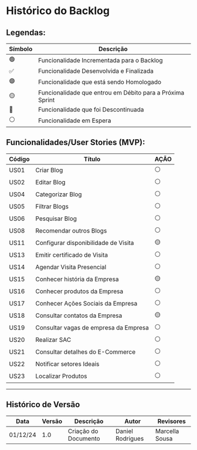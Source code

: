 # Histórico do Backlog

## Legendas:

Símbolo | Descrição
------- | ---------
🟢      | Funcionalidade Incrementada para o Backlog
✅      | Funcionalidade Desenvolvida e Finalizada
🟣      | Funcionalidade que está sendo Homologado
🟡      | Funcionalidade que entrou em Débito para a Próxima Sprint
🔴      | Funcionalidade que foi Descontinuada
⚪      | Funcionalidade em Espera

## Funcionalidades/User Stories (MVP):
Código | Título                                | AÇÃO        
------ | ------------------------------------- | ------
US01   | Criar Blog                            | ⚪
US02   | Editar Blog                           | ⚪
US04   | Categorizar Blog                      | ⚪
US05   | Filtrar Blogs                         | ⚪
US06   | Pesquisar Blog                        | ⚪
US08   | Recomendar outros Blogs               | ⚪
US11   | Configurar disponibilidade de Visita  | 🟡
US13   | Emitir certificado de Visita          | ⚪
US14   | Agendar Visita Presencial             | ⚪
US15   | Conhecer história da Empresa          | 🟡
US16   | Conhecer produtos da Empresa          | ⚪
US17   | Conhecer Ações Sociais da Empresa     | ⚪
US18   | Consultar contatos da Empresa         | 🟡
US19   | Consultar vagas de empresa da Empresa | ⚪
US20   | Realizar SAC                          | ⚪
US21   | Consultar detalhes do E-Commerce      | ⚪
US22   | Notificar setores Ideais              | ⚪         
US23   | Localizar Produtos                    | ⚪

---
## Histórico de Versão
Data     | Versão | Descrição            | Autor            | Revisores 
-------- | ------ | -------------------- | ---------------- | ---------
01/12/24 | 1.0    | Criação do Documento | Daniel Rodrigues | Marcella Sousa